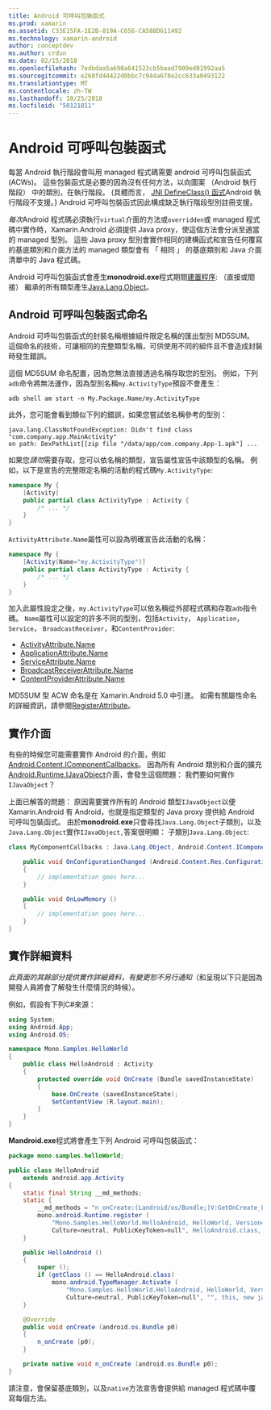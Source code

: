 ```yaml
---
title: Android 可呼叫包裝函式
ms.prod: xamarin
ms.assetid: C33E15FA-1E2B-819A-C656-CA588D611492
ms.technology: xamarin-android
author: conceptdev
ms.author: crdun
ms.date: 02/15/2018
ms.openlocfilehash: 7edbdaa5a690a641523cb5baad7909ed01992aa5
ms.sourcegitcommit: e268fd44422d0bbc7c944a678e2cc633a0493122
ms.translationtype: MT
ms.contentlocale: zh-TW
ms.lasthandoff: 10/25/2018
ms.locfileid: "50121811"
---
```

# <a name="android-callable-wrappers"></a>Android 可呼叫包裝函式

每當 Android 執行階段會叫用 managed 程式碼需要 android 可呼叫包裝函式 (ACWs)。 這些包裝函式是必要的因為沒有任何方法，以向圖案 （Android 執行階段） 中的類別，在執行階段。 (具體而言， [JNI DefineClass() 函式](http://docs.oracle.com/javase/1.5.0/docs/guide/jni/spec/functions.html#wp15986)Android 執行階段不支援。} Android 可呼叫包裝函式因此構成缺乏執行階段型別註冊支援。 

*每次*Android 程式碼必須執行`virtual`介面的方法或`overridden`或 managed 程式碼中實作時，Xamarin.Android 必須提供 Java proxy，使這個方法會分派至適當的 managed 型別。 這些 Java proxy 型別會實作相同的建構函式和宣告任何覆寫的基底類別和介面方法的 managed 類型會有 「 相同 」 的基底類別和 Java 介面清單中的 Java 程式碼。 

Android 可呼叫包裝函式會產生**monodroid.exe**程式期間[建置程序](~/android/deploy-test/building-apps/build-process.md): （直接或間接） 繼承的所有類型產生[Java.Lang.Object](https://developer.xamarin.com/api/type/Java.Lang.Object/)。 



## <a name="android-callable-wrapper-naming"></a>Android 可呼叫包裝函式命名

Android 可呼叫包裝函式的封裝名稱根據組件限定名稱的匯出型別 MD5SUM。 這個命名的技術，可讓相同的完整類型名稱，可供使用不同的組件且不會造成封裝時發生錯誤。 

這個 MD5SUM 命名配置，因為您無法直接透過名稱存取您的型別。 例如，下列`adb`命令將無法運作，因為型別名稱`my.ActivityType`預設不會產生： 

```shell
adb shell am start -n My.Package.Name/my.ActivityType
```

此外，您可能會看到類似下列的錯誤，如果您嘗試依名稱參考的型別：

```shell
java.lang.ClassNotFoundException: Didn't find class "com.company.app.MainActivity"
on path: DexPathList[[zip file "/data/app/com.company.App-1.apk"] ...
```

如果您*請勿*需要存取，您可以依名稱的類型，宣告屬性宣告中該類型的名稱。 例如，以下是宣告的完整限定名稱的活動的程式碼`My.ActivityType`:

```csharp
namespace My {
    [Activity]
    public partial class ActivityType : Activity {
        /* ... */
    }
}
```

`ActivityAttribute.Name`屬性可以設為明確宣告此活動的名稱： 

```csharp
namespace My {
    [Activity(Name="my.ActivityType")]
    public partial class ActivityType : Activity {
        /* ... */
    }
}
```

加入此屬性設定之後，`my.ActivityType`可以依名稱從外部程式碼和存取`adb`指令碼。 `Name`屬性可以設定的許多不同的型別，包括`Activity`， `Application`， `Service`， `BroadcastReceiver`，和`ContentProvider`: 

-   [ActivityAttribute.Name](https://developer.xamarin.com/api/property/Android.App.ActivityAttribute.Name/)
-   [ApplicationAttribute.Name](https://developer.xamarin.com/api/property/Android.App.ApplicationAttribute.Name/)
-   [ServiceAttribute.Name](https://developer.xamarin.com/api/property/Android.App.ServiceAttribute.Name/)
-   [BroadcastReceiverAttribute.Name](https://developer.xamarin.com/api/property/Android.Content.BroadcastReceiverAttribute.Name/)
-   [ContentProviderAttribute.Name](https://developer.xamarin.com/api/property/Android.Content.ContentProviderAttribute.Name/)

MD5SUM 型 ACW 命名是在 Xamarin.Android 5.0 中引進。 如需有關屬性命名的詳細資訊，請參閱[RegisterAttribute](https://developer.xamarin.com/api/type/Android.Runtime.RegisterAttribute/)。 



## <a name="implementing-interfaces"></a>實作介面

有些的時候您可能需要實作 Android 的介面，例如[Android.Content.IComponentCallbacks](https://developer.xamarin.com/api/type/Android.Content.IComponentCallbacks/)。 因為所有 Android 類別和介面的擴充[Android.Runtime.IJavaObject](https://developer.xamarin.com/api/type/Android.Runtime.IJavaObject/)介面，會發生這個問題： 我們要如何實作`IJavaObject`？ 

上面已解答的問題： 原因需要實作所有的 Android 類型`IJavaObject`以便 Xamarin.Android 有 Android，也就是指定類型的 Java proxy 提供給 Android 可呼叫包裝函式。 由於**monodroid.exe**只會尋找`Java.Lang.Object`子類別，以及`Java.Lang.Object`實作`IJavaObject,`答案很明顯： 子類別`Java.Lang.Object`: 

```csharp
class MyComponentCallbacks : Java.Lang.Object, Android.Content.IComponentCallbacks {

    public void OnConfigurationChanged (Android.Content.Res.Configuration newConfig)
    {
        // implementation goes here...
    } 

    public void OnLowMemory ()
    {
        // implementation goes here...
    }
}
```


## <a name="implementation-details"></a>實作詳細資料

*此頁面的其餘部分提供實作詳細資料，有變更恕不另行通知*（和呈現以下只是因為開發人員將會了解發生什麼情況的時候）。 

例如，假設有下列C#來源：

```csharp
using System;
using Android.App;
using Android.OS;

namespace Mono.Samples.HelloWorld
{
    public class HelloAndroid : Activity
    {
        protected override void OnCreate (Bundle savedInstanceState)
        {
            base.OnCreate (savedInstanceState);
            SetContentView (R.layout.main);
        }
    }
}
```

**Mandroid.exe**程式將會產生下列 Android 可呼叫包裝函式： 

```java
package mono.samples.helloWorld;

public class HelloAndroid
    extends android.app.Activity
{
    static final String __md_methods;
    static {
        __md_methods = "n_onCreate:(Landroid/os/Bundle;)V:GetOnCreate_Landroid_os_Bundle_Handler\n" + "";
        mono.android.Runtime.register (
            "Mono.Samples.HelloWorld.HelloAndroid, HelloWorld, Version=1.0.0.0, 
            Culture=neutral, PublicKeyToken=null", HelloAndroid.class, __md_methods);
    }

    public HelloAndroid ()
    {
        super ();
        if (getClass () == HelloAndroid.class)
            mono.android.TypeManager.Activate (
                "Mono.Samples.HelloWorld.HelloAndroid, HelloWorld, Version=1.0.0.0, 
                Culture=neutral, PublicKeyToken=null", "", this, new java.lang.Object[] {  });
    }

    @Override
    public void onCreate (android.os.Bundle p0)
    {
        n_onCreate (p0);
    }

    private native void n_onCreate (android.os.Bundle p0);
}
```

請注意，會保留基底類別，以及`native`方法宣告會提供給 managed 程式碼中覆寫每個方法。 
